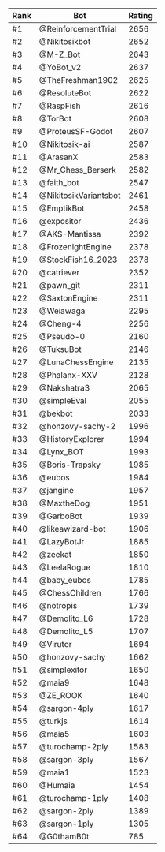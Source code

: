 Rank|Bot|Rating
---|---|---
#1|@ReinforcementTrial|2656
#2|@Nikitosikbot|2652
#3|@M-Z_Bot|2643
#4|@YoBot_v2|2637
#5|@TheFreshman1902|2625
#6|@ResoluteBot|2622
#7|@RaspFish|2616
#8|@TorBot|2608
#9|@ProteusSF-Godot|2607
#10|@Nikitosik-ai|2587
#11|@ArasanX|2583
#12|@Mr_Chess_Berserk|2582
#13|@faith_bot|2547
#14|@NikitosikVariantsbot|2461
#15|@EmptikBot|2458
#16|@expositor|2436
#17|@AKS-Mantissa|2392
#18|@FrozenightEngine|2378
#19|@StockFish16_2023|2378
#20|@catriever|2352
#21|@pawn_git|2311
#22|@SaxtonEngine|2311
#23|@Weiawaga|2295
#24|@Cheng-4|2256
#25|@Pseudo-0|2160
#26|@TuksuBot|2146
#27|@LunaChessEngine|2135
#28|@Phalanx-XXV|2128
#29|@Nakshatra3|2065
#30|@simpleEval|2055
#31|@bekbot|2033
#32|@honzovy-sachy-2|1996
#33|@HistoryExplorer|1994
#34|@Lynx_BOT|1993
#35|@Boris-Trapsky|1985
#36|@eubos|1984
#37|@jangine|1957
#38|@MaxtheDog|1951
#39|@GarboBot|1939
#40|@likeawizard-bot|1906
#41|@LazyBotJr|1885
#42|@zeekat|1850
#43|@LeelaRogue|1810
#44|@baby_eubos|1785
#45|@ChessChildren|1766
#46|@notropis|1739
#47|@Demolito_L6|1728
#48|@Demolito_L5|1707
#49|@Virutor|1694
#50|@honzovy-sachy|1662
#51|@simplexitor|1650
#52|@maia9|1648
#53|@ZE_ROOK|1640
#54|@sargon-4ply|1617
#55|@turkjs|1614
#56|@maia5|1603
#57|@turochamp-2ply|1583
#58|@sargon-3ply|1567
#59|@maia1|1523
#60|@Humaia|1454
#61|@turochamp-1ply|1408
#62|@sargon-2ply|1389
#63|@sargon-1ply|1305
#64|@G0thamB0t|785
